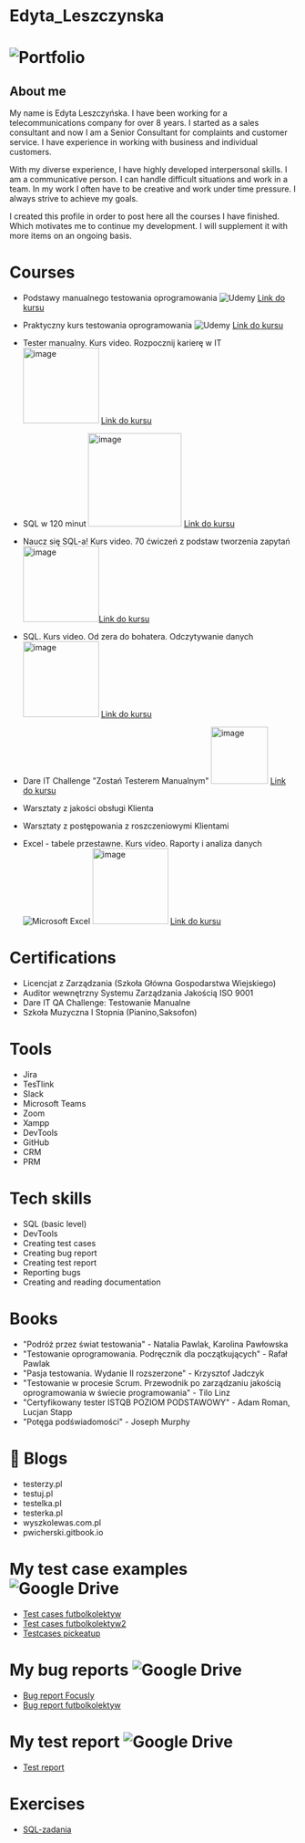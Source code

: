 # Edyta_Leszczynska

# **![Portfolio](https://img.shields.io/badge/Portfolio-%23000000.svg?style=for-the-badge&logo=firefox&logoColor=#FF7139)**

## **About me**

My name is Edyta Leszczyńska. I have been working for a telecommunications company for over 8 years. I started as a sales consultant and now I am a Senior Consultant for complaints and customer service. I have experience in working with business and individual customers. 

With my diverse experience, I have highly developed interpersonal skills. I am a communicative person. I can handle difficult situations and work in a team. In my work I often have to be creative and work under time pressure. I always strive to achieve my goals. 

I created this profile in order to post here all the courses I have finished. Which motivates me to continue my development. I will supplement it with more items on an ongoing basis.

# **Courses**

* Podstawy manualnego testowania oprogramowania ![Udemy](https://img.shields.io/badge/Udemy-A435F0?style=for-the-badge&logo=Udemy&logoColor=white)
[Link do kursu](https://www.udemy.com/course/kurs-testowania-oprogramowania/)

* Praktyczny kurs testowania oprogramowania ![Udemy](https://img.shields.io/badge/Udemy-A435F0?style=for-the-badge&logo=Udemy&logoColor=white)
[Link do kursu](https://www.udemy.com/course/praktyczny-kurs-testowania-oprogramowania/)

* Tester manualny. Kurs video. Rozpocznij karierę w IT <img width="133" alt="image" src="https://user-images.githubusercontent.com/116006116/205502590-fdb2543d-7155-4300-8c79-81906148758c.png"> [Link do kursu](https://biblio.ebookpoint.pl/vtespo/tester-manualny-kurs-video-rozpocznij-kariere-w-it-pawel-rachwal/w#tabs-3)

* SQL w 120 minut <img width="164" alt="image" src="https://user-images.githubusercontent.com/116006116/205502861-d6e9a420-a836-4bf4-9617-3c423507b4f7.png"> [Link do kursu](https://www.kursysql.pl/szkolenie-sql-w-120-minut/)

* Naucz się SQL-a! Kurs video. 70 ćwiczeń z podstaw tworzenia zapytań <img width="133" alt="image" src="https://user-images.githubusercontent.com/116006116/205502590-fdb2543d-7155-4300-8c79-81906148758c.png">[Link do kursu](https://biblio.ebookpoint.pl/vsqlz1/naucz-sie-sql-a-kurs-video-70-cwiczen-z-podstaw-tworzenia-zapytan-krystian-brozek/w#tabs-3)

* SQL. Kurs video. Od zera do bohatera. Odczytywanie danych <img width="133" alt="image" src="https://user-images.githubusercontent.com/116006116/205502590-fdb2543d-7155-4300-8c79-81906148758c.png"> [Link do kursu](https://biblio.ebookpoint.pl/vsqloz/sql-kurs-video-od-zera-do-bohatera-odczytywanie-danych-marcin-szeliga/w#tabs-3)

* Dare IT Challenge "Zostań Testerem Manualnym" <img width="100" alt="image" src="https://user-images.githubusercontent.com/116006116/205502985-2f2241ae-0329-4cc0-a2f2-ac59ac4c90eb.png"> [Link do kursu](https://www.dareit.io/challenges/qa-manual-testing)

* Warsztaty z jakości obsługi Klienta

* Warsztaty z postępowania z roszczeniowymi Klientami

* Excel - tabele przestawne. Kurs video. Raporty i analiza danych ![Microsoft Excel](https://img.shields.io/badge/Microsoft_Excel-217346?style=for-the-badge&logo=microsoft-excel&logoColor=white) <img width="133" alt="image" src="https://user-images.githubusercontent.com/116006116/205502590-fdb2543d-7155-4300-8c79-81906148758c.png"> [Link do kursu](https://biblio.ebookpoint.pl/vex13t/excel-tabele-przestawne-kurs-video-raporty-i-analiza-danych-adam-kopec/w)

# **Certifications**

* Licencjat z Zarządzania (Szkoła Główna Gospodarstwa Wiejskiego)
* Auditor wewnętrzny Systemu Zarządzania Jakością ISO 9001 
* Dare IT QA Challenge: Testowanie Manualne
* Szkoła Muzyczna I Stopnia (Pianino,Saksofon)

# **Tools**

* Jira
* TesTlink
* Slack
* Microsoft Teams
* Zoom
* Xampp
* DevTools 
* GitHub
* CRM
* PRM

# **Tech skills**

* SQL (basic level)
* DevTools
* Creating test cases
* Creating bug report
* Creating test report
* Reporting bugs
* Creating and reading documentation


# **Books**

* "Podróż przez świat testowania" - Natalia Pawlak, Karolina Pawłowska
* "Testowanie oprogramowania. Podręcznik dla początkujących" - Rafał Pawlak
* "Pasja testowania. Wydanie II rozszerzone" - Krzysztof Jadczyk
* "Testowanie w procesie Scrum. Przewodnik po zarządzaniu jakością oprogramowania w świecie programowania" - Tilo Linz
* "Certyfikowany tester ISTQB POZIOM PODSTAWOWY" - Adam Roman, Lucjan Stapp
* "Potęga podświadomości" - Joseph Murphy


# **📝 Blogs**

* testerzy.pl
* testuj.pl 
* testelka.pl
* testerka.pl
* wyszkolewas.com.pl
* pwicherski.gitbook.io


# **My test case examples** ![Google Drive](https://img.shields.io/badge/Google%20Drive-4285F4?style=for-the-badge&logo=googledrive&logoColor=white)

* [Test cases futbolkolektyw](https://docs.google.com/spreadsheets/d/1e_K7J8zxTyjAj58gIWcIpoUD4rI094B6/edit?usp=share_link&ouid=117512314362310181270&rtpof=true&sd=true)
* [Test cases futbolkolektyw2](https://docs.google.com/spreadsheets/d/1P4pjpBDTZQsC0o24DI03N1t_eKpEcGlI/edit?usp=share_link&ouid=117512314362310181270&rtpof=true&sd=true)
* [Testcases pickeatup](https://docs.google.com/spreadsheets/d/1ZSJ13Idu7_jbhJk_n_AZDxfU_wxJWnXv/edit?usp=share_link&ouid=117512314362310181270&rtpof=true&sd=true)


# **My bug reports** ![Google Drive](https://img.shields.io/badge/Google%20Drive-4285F4?style=for-the-badge&logo=googledrive&logoColor=white)

* [Bug report Focusly](https://docs.google.com/spreadsheets/d/1lKs94iHzQndJ0tmnjKEpxL4OKKjNQXUR/edit?usp=share_link&ouid=117512314362310181270&rtpof=true&sd=true)
* [Bug report futbolkolektyw](https://docs.google.com/document/d/10y-tki3Yc_We8FDzdB9Ga5c7VnFvSILq/edit?usp=share_link&ouid=117512314362310181270&rtpof=true&sd=true)


# **My test report** ![Google Drive](https://img.shields.io/badge/Google%20Drive-4285F4?style=for-the-badge&logo=googledrive&logoColor=white)

* [Test report](https://drive.google.com/file/d/1V2HByGCGo3UNeTr8_cCu6Pcbj3NLjxAm/view?usp=share_link)


# **Exercises**

* [SQL-zadania](https://github.com/edyta660391/challenge_portfolio_Edyta/blob/main/README.md#task-5)
